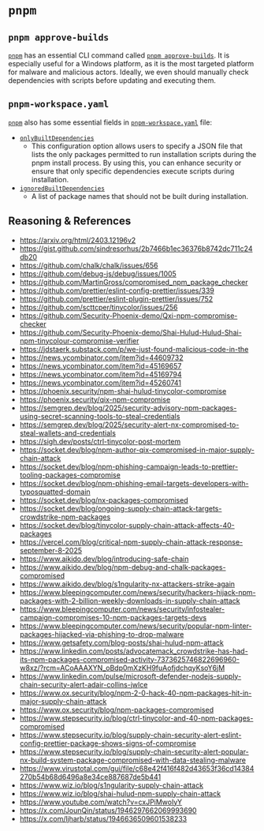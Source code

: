 # `pnpm`

## `pnpm approve-builds`

[`pnpm`](https://pnpm.io) has an essential CLI command called [`pnpm approve-builds`](https://pnpm.io/cli/approve-builds).
It is especially useful for a Windows platform, as it is the most targeted platform for malware and malicious actors.
Ideally, we even should manually check dependencies with scripts before updating and executing them.

## `pnpm-workspace.yaml`

[`pnpm`](https://pnpm.io) also has some essential fields in [`pnpm-workspace.yaml`](https://pnpm.io/settings) file:

- [`onlyBuiltDependencies`](https://pnpm.io/settings#onlybuiltdependencies)
  - This configuration option allows users to specify a JSON file that lists the only packages permitted to run installation scripts during the pnpm install process. By using this, you can enhance security or ensure that only specific dependencies execute scripts during installation.
- [`ignoredBuiltDependencies`](https://pnpm.io/settings#ignoredbuiltdependencies)
  - A list of package names that should not be built during installation.

## Reasoning & References

- <https://arxiv.org/html/2403.12196v2>
- <https://gist.github.com/sindresorhus/2b7466b1ec36376b8742dc711c24db20>
- <https://github.com/chalk/chalk/issues/656>
- <https://github.com/debug-js/debug/issues/1005>
- <https://github.com/MartinGross/compromised_npm_package_checker>
- <https://github.com/prettier/eslint-config-prettier/issues/339>
- <https://github.com/prettier/eslint-plugin-prettier/issues/752>
- <https://github.com/scttcper/tinycolor/issues/256>
- <https://github.com/Security-Phoenix-demo/Qxi-npm-compromise-checker>
- <https://github.com/Security-Phoenix-demo/Shai-Hulud-Hulud-Shai-npm-tinycolour-compromise-verifier>
- <https://jdstaerk.substack.com/p/we-just-found-malicious-code-in-the>
- <https://news.ycombinator.com/item?id=44609732>
- <https://news.ycombinator.com/item?id=45169657>
- <https://news.ycombinator.com/item?id=45169794>
- <https://news.ycombinator.com/item?id=45260741>
- <https://phoenix.security/npm-shai-hulud-tinycolor-compromise>
- <https://phoenix.security/qix-npm-compromise>
- <https://semgrep.dev/blog/2025/security-advisory-npm-packages-using-secret-scanning-tools-to-steal-credentials>
- <https://semgrep.dev/blog/2025/security-alert-nx-compromised-to-steal-wallets-and-credentials>
- <https://sigh.dev/posts/ctrl-tinycolor-post-mortem>
- <https://socket.dev/blog/npm-author-qix-compromised-in-major-supply-chain-attack>
- <https://socket.dev/blog/npm-phishing-campaign-leads-to-prettier-tooling-packages-compromise>
- <https://socket.dev/blog/npm-phishing-email-targets-developers-with-typosquatted-domain>
- <https://socket.dev/blog/nx-packages-compromised>
- <https://socket.dev/blog/ongoing-supply-chain-attack-targets-crowdstrike-npm-packages>
- <https://socket.dev/blog/tinycolor-supply-chain-attack-affects-40-packages>
- <https://vercel.com/blog/critical-npm-supply-chain-attack-response-september-8-2025>
- <https://www.aikido.dev/blog/introducing-safe-chain>
- <https://www.aikido.dev/blog/npm-debug-and-chalk-packages-compromised>
- <https://www.aikido.dev/blog/s1ngularity-nx-attackers-strike-again>
- <https://www.bleepingcomputer.com/news/security/hackers-hijack-npm-packages-with-2-billion-weekly-downloads-in-supply-chain-attack>
- <https://www.bleepingcomputer.com/news/security/infostealer-campaign-compromises-10-npm-packages-targets-devs>
- <https://www.bleepingcomputer.com/news/security/popular-npm-linter-packages-hijacked-via-phishing-to-drop-malware>
- <https://www.getsafety.com/blog-posts/shai-hulud-npm-attack>
- <https://www.linkedin.com/posts/advocatemack_crowdstrike-has-had-its-npm-packages-compromised-activity-7373625746822696960-w8xz/?rcm=ACoAAAXYN_oBdp0mXzKH9fuAofjdchqyKsoY6jM>
- <https://www.linkedin.com/pulse/microsoft-defender-nodejs-supply-chain-security-alert-adair-collins-jwlce>
- <https://www.ox.security/blog/npm-2-0-hack-40-npm-packages-hit-in-major-supply-chain-attack>
- <https://www.ox.security/blog/npm-packages-compromised>
- <https://www.stepsecurity.io/blog/ctrl-tinycolor-and-40-npm-packages-compromised>
- <https://www.stepsecurity.io/blog/supply-chain-security-alert-eslint-config-prettier-package-shows-signs-of-compromise>
- <https://www.stepsecurity.io/blog/supply-chain-security-alert-popular-nx-build-system-package-compromised-with-data-stealing-malware>
- <https://www.virustotal.com/gui/file/c68e42f416f482d43653f36cd14384270b54b68d6496a8e34ce887687de5b441>
- <https://www.wiz.io/blog/s1ngularity-supply-chain-attack>
- <https://www.wiz.io/blog/shai-hulud-npm-supply-chain-attack>
- <https://www.youtube.com/watch?v=cxJPiMwoIyY>
- <https://x.com/JounQin/status/1946297662069993690>
- <https://x.com/ljharb/status/1946636509601538233>
